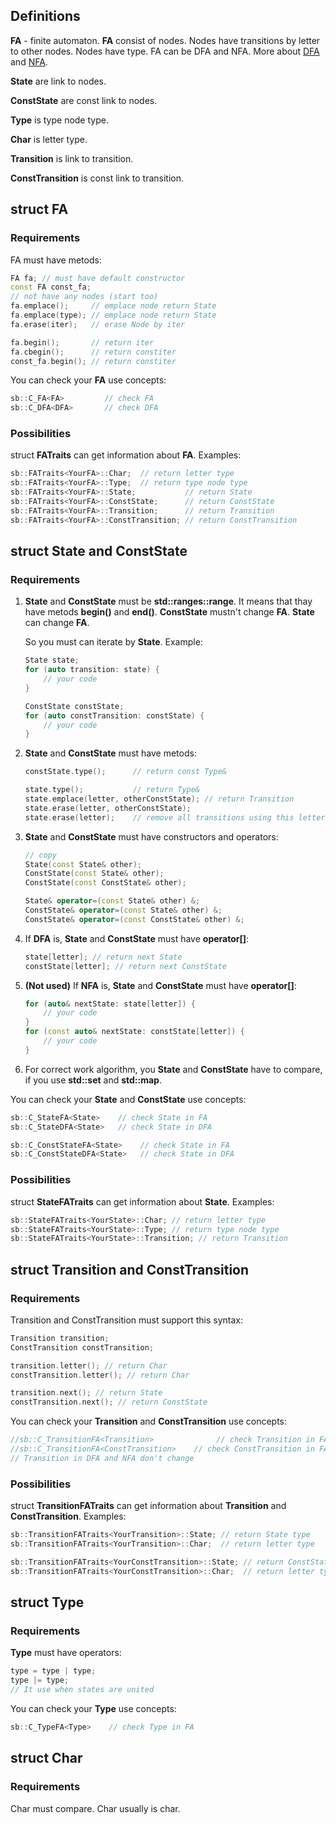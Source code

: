 ## Definitions
**FA** - finite automaton.
**FA** consist of nodes.
Nodes have transitions by letter to other nodes.
Nodes have type.
FA can be DFA and NFA.
More about [DFA](https://en.wikipedia.org/wiki/Deterministic_finite_automaton) and [NFA](https://en.wikipedia.org/wiki/Nondeterministic_finite_automaton).

**State** are link to nodes.

**ConstState** are const link to nodes.

**Type** is type node type.

**Char** is letter type.

**Transition** is link to transition.

**ConstTransition** is const link to transition.

## struct FA
### Requirements

FA must have metods:
```c++
FA fa; // must have default constructor
const FA const_fa;
// not have any nodes (start too)
fa.emplace();     // emplace node return State
fa.emplace(type); // emplace node return State
fa.erase(iter);   // erase Node by iter

fa.begin();       // return iter
fa.cbegin();      // return constiter
const_fa.begin(); // return constiter
```
You can check your **FA** use concepts:
```c++
sb::C_FA<FA>         // check FA
sb::C_DFA<DFA>       // check DFA
```

### Possibilities

struct **FATraits** can get information about **FA**. Examples:
```c++
sb::FATraits<YourFA>::Char;  // return letter type
sb::FATraits<YourFA>::Type;  // return type node type
sb::FATraits<YourFA>::State;           // return State
sb::FATraits<YourFA>::ConstState;      // return ConstState
sb::FATraits<YourFA>::Transition;      // return Transition
sb::FATraits<YourFA>::ConstTransition; // return ConstTransition
```

## struct State and ConstState
### Requirements

1) **State** and **ConstState** must be **std::ranges::range**. 
    It means that thay have metods **begin()** and **end()**.
    **ConstState** mustn't change **FA**.
    **State** can change **FA**.

    So you must can iterate by **State**.
    Example:
    ```c++
    State state;
    for (auto transition: state) {
        // your code
    }

    ConstState constState;
    for (auto constTransition: constState) {
        // your code
    }
    ```

2) **State** and **ConstState** must have metods:
    ```c++
    constState.type();      // return const Type&

    state.type();           // return Type&
    state.emplace(letter, otherConstState); // return Transition
    state.erase(letter, otherConstState);
    state.erase(letter);    // remove all transitions using this letter
    ```

3) **State** and **ConstState** must have constructors and operators:
    ```c++
    // copy
    State(const State& other);
    ConstState(const State& other);
    ConstState(const ConstState& other);
    
    State& operator=(const State& other) &;
    ConstState& operator=(const State& other) &;
    ConstState& operator=(const ConstState& other) &;
    ```

3) If **DFA** is, **State** and **ConstState** must have **operator[]**:
    ```c++
    state[letter]; // return next State
    constState[letter]; // return next ConstState
    ```
4) **(Not used)** If **NFA** is, **State** and **ConstState** must have **operator[]**:
    ```c++
    for (auto& nextState: state[letter]) {
        // your code
    }
    for (const auto& nextState: constState[letter]) {
        // your code
    }
    ```
5) For correct work algorithm, you **State** and **ConstState** have to compare, if you use **std::set** and **std::map**.

You can check your **State** and **ConstState** use concepts:
```c++
sb::C_StateFA<State>    // check State in FA
sb::C_StateDFA<State>   // check State in DFA

sb::C_ConstStateFA<State>    // check State in FA
sb::C_ConstStateDFA<State>   // check State in DFA
```

### Possibilities

struct **StateFATraits** can get information about **State**. Examples:
```c++
sb::StateFATraits<YourState>::Char; // return letter type
sb::StateFATraits<YourState>::Type; // return type node type
sb::StateFATraits<YourState>::Transition; // return Transition
```

## struct Transition and ConstTransition
### Requirements
Transition and ConstTransition must support this syntax:
```c++
Transition transition;
ConstTransition constTransition;

transition.letter(); // return Char
constTransition.letter(); // return Char

transition.next(); // return State
constTransition.next(); // return ConstState
```

You can check your **Transition** and **ConstTransition** use concepts:
```c++
//sb::C_TransitionFA<Transition>              // check Transition in FA
//sb::C_TransitionFA<ConstTransition>    // check ConstTransition in FA
// Transition in DFA and NFA don't change
```

### Possibilities

struct **TransitionFATraits** can get information about **Transition** and **ConstTransition**. Examples:
```c++
sb::TransitionFATraits<YourTransition>::State; // return State type
sb::TransitionFATraits<YourTransition>::Char;  // return letter type

sb::TransitionFATraits<YourConstTransition>::State; // return ConstState type
sb::TransitionFATraits<YourConstTransition>::Char;  // return letter type
```

## struct Type
### Requirements

**Type** must have operators:
```c++
type = type | type;
type |= type;
// It use when states are united
```

You can check your **Type** use concepts:
```c++
sb::C_TypeFA<Type>    // check Type in FA
```

## struct Char
### Requirements

Char must compare.
Char usually is char.
